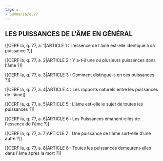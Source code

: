 ```yaml
---
tags : 
- Summa/Ia/q.77
---
```


## LES PUISSANCES DE L'ÂME EN GÉNÉRAL

[[CERF Ia, q. 77, a. 1|ARTICLE 1 : L'essence de l'âme est-elle identique à sa puissance ?]]

[[CERF Ia, q. 77, a. 2|ARTICLE 2 : Y a-t-il une ou plusieurs puissances dans l'âme ?]]

[[CERF Ia, q. 77, a. 3|ARTICLE 3 : Comment distingue-t-on ces puissances ?]]

[[CERF Ia, q. 77, a. 4|ARTICLE 4 : Les rapports naturels entre les puissances de l'âme]]

[[CERF Ia, q. 77, a. 5|ARTICLE 5 : L'âme est-elle le sujet de toutes les puissances ?]]

[[CERF Ia, q. 77, a. 6|ARTICLE 6 : Les Puissances émanent-elles de l'essence de l'âme ?]]

[[CERF Ia, q. 77, a. 7|ARTICLE 7 : Une puissance de l'âme sort-elle d'une autre ?]]

[[CERF Ia, q. 77, a. 8|ARTICLE 8 : Toutes les puissances demeurent-elles dans l'âme après la mort ?]]

